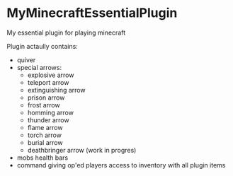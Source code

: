 # MyMinecraftEssentialPlugin
My essential plugin for playing minecraft

Plugin actaully contains:
- quiver 
- special arrows:
  - explosive arrow
  - teleport arrow
  - extinguishing arrow
  - prison arrow
  - frost arrow
  - homming arrow
  - thunder arrow 
  - flame arrow 
  - torch arrow 
  - burial arrow 
  - deathbringer arrow (work in progres)
- mobs health bars
- command giving op'ed players access to inventory with all plugin items
